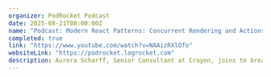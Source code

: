 ```yaml
---
organizer: PodRocket Podcast
date: 2025-08-21T08:00:00Z
name: "Podcast: Modern React Patterns: Concurrent Rendering and Actions with Aurora Scharff"
completed: true
link: "https://www.youtube.com/watch?v=NAAizRXlOfo"
websiteLink: "https://podrocket.logrocket.com"
description: Aurora Scharff, Senior Consultant at Crayon, joins to break down how modern React development is evolving with features from React 18 and React 19. She explores real-world use cases for useTransition and useOptimistic, highlights improvements in async UI rendering and performance, and shares insights on building responsive interfaces with concurrent rendering patterns.
---
```

